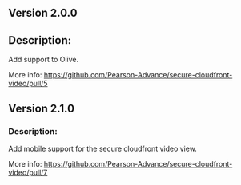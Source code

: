 ## Version 2.0.0

## Description:

Add support to Olive.

More info: https://github.com/Pearson-Advance/secure-cloudfront-video/pull/5

## Version 2.1.0

### Description:

Add mobile support for the secure cloudfront video view.

More info: https://github.com/Pearson-Advance/secure-cloudfront-video/pull/7
